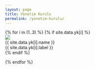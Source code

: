 ```yaml
---
layout: page
title: Yönetim Kurulu
permalink: /yonetim-kurulu/
---
```



<div class="row">
{% for i in (1..3) %}
    {% if site.data.yk[i] %}
      <div class="col d-flex text-center">
        <img src="{{ site.data.yk[i].image }}" />
        <div>
          {{ site.data.yk[i].name }}
        </div>
        <div>
          {{ site.data.yk[i].label }}
        </div>
        </div>      
    {% endif %] 
  
{% endfor %}
    </div> 
